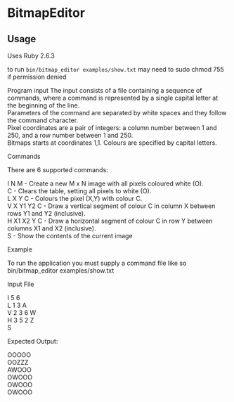 # BitmapEditor

## Usage

Uses Ruby 2.6.3

to run `bin/bitmap_editor examples/show.txt`
may need to sudo chmod 755 if permission denied

Program input
The input consists of a file containing a sequence of commands, where a command is represented by a single capital letter at the beginning of the line.  
Parameters of the command are separated by white spaces and they follow the command character.  
Pixel coordinates are a pair of integers: a column number between 1 and 250, and a row number between 1 and 250.  
Bitmaps starts at coordinates 1,1. Colours are specified by capital letters.

Commands

There are 6 supported commands:

I N M - Create a new M x N image with all pixels coloured white (O).  
C - Clears the table, setting all pixels to white (O).  
L X Y C - Colours the pixel (X,Y) with colour C.  
V X Y1 Y2 C - Draw a vertical segment of colour C in column X between rows Y1 and Y2 (inclusive).  
H X1 X2 Y C - Draw a horizontal segment of colour C in row Y between columns X1 and X2 (inclusive).  
S - Show the contents of the current image  

Example

To run the application you must supply a command file like so bin/bitmap_editor examples/show.txt

Input File

I 5 6  
L 1 3 A  
V 2 3 6 W  
H 3 5 2 Z  
S  

Expected Output:

OOOOO  
OOZZZ  
AWOOO  
OWOOO  
OWOOO  
OWOOO  
